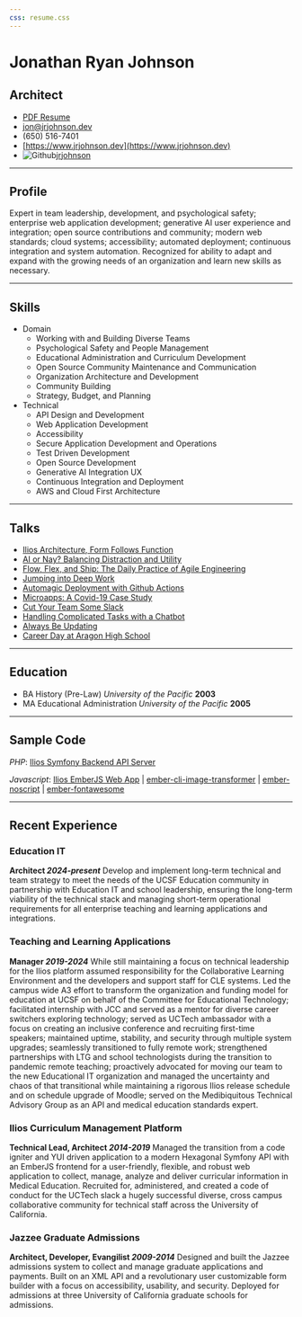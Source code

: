 ```yaml
---
css: resume.css
---
```


# Jonathan Ryan Johnson

## Architect

* [PDF Resume](/media/resume.pdf)
* jon@jrjohnson.dev
* (650) 516-7401
* [https://www.jrjohnson.dev](https://www.jrjohnson.dev)   
* ![Github](/media/github_mark.svg)[jrjohnson](https://github.com/jrjohnson)

------

## Profile

Expert in team leadership, development, and psychological safety; enterprise web application development; generative AI user experience and integration; open source contributions and community; modern web standards; cloud systems; accessibility; automated deployment; continuous integration and system automation. Recognized for ability to adapt and expand with the growing needs of an organization and learn new skills as necessary.

------

## Skills

* Domain
    * Working with and Building Diverse Teams
    * Psychological Safety and People Management
    * Educational Administration and Curriculum Development
    * Open Source Community Maintenance and Communication
    * Organization Architecture and Development
    * Community Building
    * Strategy, Budget, and Planning
* Technical
    * API Design and Development
    * Web Application Development
    * Accessibility
    * Secure Application Development and Operations
    * Test Driven Development
    * Open Source Development
    * Generative AI Integration UX
    * Continuous Integration and Deployment
    * AWS and Cloud First Architecture

-------

## Talks
* [Ilios Architecture, Form Follows Function](https://www.jrjohnson.dev/talks/2025-05-ilios-architecture)
* [AI or Nay? Balancing Distraction and Utility](https://www.jrjohnson.dev/talks/2025-01-ai-or-nay)
* [Flow, Flex, and Ship: The Daily Practice of Agile Engineering](https://www.jrjohnson.dev/talks/2024-10-agile)
* [Jumping into Deep Work](https://www.jrjohnson.dev/talks/2022-11-deep-work)   
* [Automagic Deployment with Github Actions](https://www.jrjohnson.dev/talks/2022-08-github-actions)   
* [Microapps: A Covid-19 Case Study](https://www.jrjohnson.dev/talks/2020-08-covid-microapps)
* [Cut Your Team Some Slack](https://www.jrjohnson.dev/talks/2019-10-slack-in-brief)
* [Handling Complicated Tasks with a Chatbot](https://www.jrjohnson.dev/talks/2019-07-chatbots)
* [Always Be Updating](https://www.jrjohnson.dev/talks/2019-06-always-be-updating)
* [Career Day at Aragon High School](https://www.jrjohnson.dev/talks/2019-03-ahs-career-day)

------                                                    
                                                          
## Education                                              
* BA History (Pre-Law) *University of the Pacific* __2003__    
* MA Educational Administration *University of the Pacific* __2005__

------

## Sample Code

*PHP*: [Ilios Symfony Backend API Server](https://github.com/ilios/ilios)

*Javascript*: [Ilios EmberJS Web App](https://github.com/ilios/frontend)  | [ember-cli-image-transformer](https://github.com/jrjohnson/ember-cli-image-transformer)  | [ember-noscript](https://github.com/jrjohnson/ember-noscript)  | [ember-fontawesome](https://github.com/FortAwesome/ember-fontawesome)

------

## Recent Experience

### Education IT
__Architect *2024-present*__
  Develop and implement long-term technical and team strategy to meet the needs of the UCSF Education community in partnership with Education IT and school leadership, ensuring the long-term viability of the technical stack and managing short-term operational requirements for all enterprise teaching and learning applications and integrations.

### Teaching and Learning Applications
__Manager *2019-2024*__
  While still maintaining a focus on technical leadership for the Ilios platform assumed responsibility for the Collaborative Learning Environment and the developers and support staff for CLE systems. Led the campus wide A3 effort to transform the organization and funding model for education at UCSF on behalf of the Committee for Educational Technology; facilitated internship with JCC and served as a mentor for diverse career switchers exploring technology; served as UCTech ambassador with a focus on creating an inclusive conference and recruiting first-time speakers; maintained uptime, stability, and security through multiple system upgrades; seamlessly transitioned to fully remote work; strengthened partnerships with LTG and school technologists during the transition to pandemic remote teaching; proactively advocated for moving our team to the new Educational IT organization and managed the uncertainty and chaos of that transitional while maintaining a rigorous Ilios release schedule and on schedule upgrade of Moodle; served on the Medibiquitous Technical Advisory Group as an API and medical education standards expert.

### Ilios Curriculum Management Platform
__Technical Lead, Architect *2014-2019*__
  Managed the transition from a code igniter and YUI driven application to a modern Hexagonal Symfony API with an EmberJS frontend for a user-friendly, flexible, and robust web application to collect, manage, analyze and deliver curricular information in Medical Education. Recruited for, administered, and created a code of conduct for the UCTech slack a hugely successful diverse, cross campus collaborative community for technical staff across the University of California.

### Jazzee Graduate Admissions
__Architect, Developer, Evangilist *2009-2014*__
  Designed and built the Jazzee admissions system to collect and manage graduate applications and payments. Built on an XML API and a revolutionary user customizable form builder with a focus on accessibility, usability, and security. Deployed for admissions at three University of California graduate schools for admissions.
